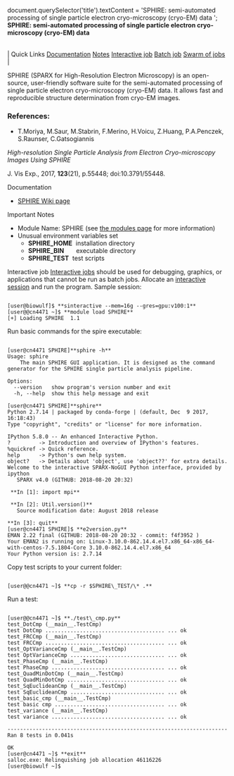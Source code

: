 

document.querySelector('title').textContent = 'SPHIRE: semi-automated processing of single particle electron cryo-microscopy (cryo-EM) data ';
**SPHIRE: semi-automated processing of single particle electron cryo-microscopy (cryo-EM) data** 


|  |
| --- |
| 
Quick Links
[Documentation](#doc)
[Notes](#notes)
[Interactive job](#int) 
[Batch job](#sbatch) 
[Swarm of jobs](#swarm) 
 |



SPHIRE (SPARX for High-Resolution Electron Microscopy) is an open-source, 
user-friendly software suite for the semi-automated
processing of single particle electron cryo-microscopy (cryo-EM) data.
It allows fast and reproducible structure determination from cryo-EM images.



### References:


* T.Moriya, M.Saur, M.Stabrin, F.Merino, H.Voicu, Z.Huang, P.A.Penczek, S.Raunser, C.Gatsogiannis   

 *High-resolution Single Particle Analysis from Electron Cryo-microscopy
Images Using SPHIRE*  

 J. Vis Exp., 2017, **123**(21), p.55448; doi:10.3791/55448.


Documentation
* [SPHIRE Wiki page](http://sphire.mpg.de/wiki/doku.php)


Important Notes
* Module Name: SPHIRE (see [the modules page](https://hpc.nih.gov/apps/modules.html) for more information)
* Unusual environment variables set
	+ **SPHIRE\_HOME**  installation directory
	+ **SPHIRE\_BIN**       executable directory
	+ **SPHIRE\_TEST**  test scripts



Interactive job
[Interactive jobs](/docs/userguide.html#int) should be used for debugging, graphics, or applications that cannot be run as batch jobs.
Allocate an [interactive session](/docs/userguide.html#int) and run the program. Sample session:



```

[user@biowulf]$ **sinteractive --mem=16g --gres=gpu:v100:1**
[user@@cn4471 ~]$ **module load SPHIRE**
[+] Loading SPHIRE  1.1

```

Run basic commands for the spire executable:

```

[user@cn4471 SPHIRE]**sphire -h**
Usage: sphire 
	The main SPHIRE GUI application. It is designed as the command generator for the SPHIRE single particle analysis pipeline.

Options:
  --version   show program's version number and exit
  -h, --help  show this help message and exit

[user@cn4471 SPHIRE]**sphire**
Python 2.7.14 | packaged by conda-forge | (default, Dec  9 2017, 16:18:43) 
Type "copyright", "credits" or "license" for more information.

IPython 5.8.0 -- An enhanced Interactive Python.
?         -> Introduction and overview of IPython's features.
%quickref -> Quick reference.
help      -> Python's own help system.
object?   -> Details about 'object', use 'object??' for extra details.
Welcome to the interactive SPARX-NoGUI Python interface, provided by ipython
   SPARX v4.0 (GITHUB: 2018-08-20 20:32)

 **In [1]: import mpi**

 **In [2]: Util.version()** 
   Source modification date: August 2018 release 

**In [3]: quit** 
[user@cn4471 SPHIRE]$ **e2version.py** 
EMAN 2.22 final (GITHUB: 2018-08-20 20:32 - commit: f4f3952 )
Your EMAN2 is running on: Linux-3.10.0-862.14.4.el7.x86_64-x86_64-with-centos-7.5.1804-Core 3.10.0-862.14.4.el7.x86_64
Your Python version is: 2.7.14

```

Copy test scripts to your current folder:

```

[user@@cn4471 ~]$ **cp -r $SPHIRE\_TEST/\* .**

```

Run a test:

```

[user@@cn4471 ~]$ **./test\_cmp.py** 
test_DotCmp (__main__.TestCmp)
test DotCmp ...................................... ... ok
test_FRCCmp (__main__.TestCmp)
test FRCCmp ...................................... ... ok
test_OptVarianceCmp (__main__.TestCmp)
test OptVarianceCmp .............................. ... ok
test_PhaseCmp (__main__.TestCmp)
test PhaseCmp .................................... ... ok
test_QuadMinDotCmp (__main__.TestCmp)
test QuadMinDotCmp ............................... ... ok
test_SqEuclideanCmp (__main__.TestCmp)
test SqEuclideanCmp .............................. ... ok
test_basic_cmp (__main__.TestCmp)
test basic cmp ................................... ... ok
test_variance (__main__.TestCmp)
test variance .................................... ... ok

----------------------------------------------------------------------
Ran 8 tests in 0.041s

OK
[user@cn4471 ~]$ **exit**
salloc.exe: Relinquishing job allocation 46116226
[user@biowulf ~]$

```





